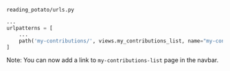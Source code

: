 `reading_potato/urls.py`
```python
...
urlpatterns = [
    ...
    path('my-contributions/', views.my_contributions_list, name="my-contributions-list"),
]
```

Note: You can now add a link to `my-contributions-list` page in the navbar.
